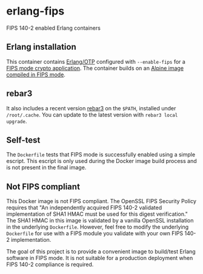 # erlang-fips

FIPS 140-2 enabled Erlang containers

## Erlang installation

This container contains [Erlang/OTP](http://erlang.org) configured with `--enable-fips` for a [FIPS mode crypto application](http://erlang.org/documentation/doc-9.0-rc1/lib/crypto-4.0/doc/html/fips.html). The container builds on an [Alpine image compiled in FIPS mode](https://hub.docker.com/r/ninefx/alpine-fips/).

## rebar3

It also includes a recent version [rebar3](https://www.rebar3.org) on the `$PATH`, installed under `/root/.cache`. You can update to the latest version with `rebar3 local upgrade`.

## Self-test

The `Dockerfile` tests that FIPS mode is successfully enabled using a simple escript. This escript is only used during the Docker image build process and is not present in the final image.

## Not FIPS compliant

This Docker image is not FIPS compliant. The OpenSSL FIPS Security Policy requires that "An independently acquired FIPS 140­-2 validated implementation of SHA­1 HMAC must be used for this digest verification." The SHA1 HMAC in this image is validated by a vanilla OpenSSL installation in the underlying `Dockerfile`. However, feel free to modify the underlying `Dockerfile` for use with a FIPS module you validate with your own FIPS 140-2 implementation.

The goal of this project is to provide a convenient image to build/test Erlang software in FIPS mode. It is not suitable for a production deployment when FIPS 140-2 compliance is required.
